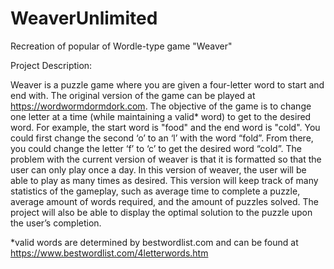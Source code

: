 # WeaverUnlimited
Recreation of popular of Wordle-type game "Weaver"

Project Description:

Weaver is a puzzle game where you are given a four-letter word to start and end with. The original version of the game can be played at https://wordwormdormdork.com. The objective of the game is to change one letter at a time (while maintaining a valid* word) to get to the desired word. For example, the start word is "food" and the end word is "cold". You could first change the second ‘o’ to an ‘l’ with the word “fold”. From there, you could change the letter ‘f’ to ‘c’ to get the desired word “cold”. The problem with the current version of weaver is that it is formatted so that the user can only play once a day. In this version of weaver, the user will be able to play as many times as desired. This version will keep track of many statistics of the gameplay, such as average time to complete a puzzle, average amount of words required, and the amount of puzzles solved. The project will also be able to display the optimal solution to the puzzle upon the user’s completion. 

*valid words are determined by bestwordlist.com and can be found at https://www.bestwordlist.com/4letterwords.htm
